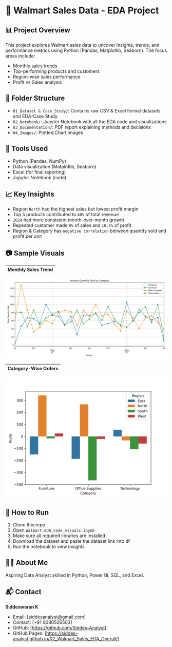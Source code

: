 # 🛒 Walmart Sales Data - EDA Project

## 📊 Project Overview
This project explores Walmart sales data to uncover insights, trends, and performance metrics using Python (Pandas, Matplotlib, Seaborn). The focus areas include:
- Monthly sales trends
- Top-performing products and customers
- Region-wise sales performance
- Profit vs Sales analysis

## 📁 Folder Structure
- `01_Dataset & Case_Study/`: Contains raw CSV & Excel format datasets and EDA-Case Study
- `02_Notebook/`: Jupyter Notebook with all the EDA code and visualizations
- `03_Documentation/`: PDF report explaining methods and decisions
- `04_Images/`: Plotted Chart images

## 🔧 Tools Used
- Python (Pandas, NumPy)
- Data visualization (Matplotlib, Seaborn)
- Excel (for final reporting)
- Jupyter Notebook (code)

## 📈 Key Insights
- Region `North` had the highest sales but lowest profit margin
- Top 5 products contributed to `40%` of total revenue
- `2024` had more consistent month-over-month growth
- Repeated customer made `9%` of sales and `10.5%` of profit
- Region & Category has `negative correlation` between quantity sold and profit per unit

## 📷 Sample Visuals

| Monthly Sales Trend                                                 |
|--------------------------------------------------------------------|
![Monthly Sales Trend](04_Images/Q_05_Monthly_Quantity_sold_cat.png)

| Category-Wise Orders                                                  |
|--------------------------------------------------------------------|
![Category-Wise Orders](04_Images/Q_02_04_both_wise_Distribution.png)

## 🚀 How to Run
1. Clone this repo
2. Open `Walmart_EDA_code_visuals.ipynb`
3. Make sure all required libraries are installed
4. Download the dataset and paste the dataset link into df
5. Run the notebook to view insights

## 🙋‍♂️ About Me
Aspiring Data Analyst skilled in Python, Power BI, SQL, and Excel.

## 📬 Contact
**Siddeswaran K**
- Email: [siddesanalyst@gmail.com]
- Contact: [+91 9080526503]
- GitHub: [https://github.com/Siddes-Analyst]
- GitHub Pages: [https://siddes-analyst.github.io/02_Walmart_Sales_EDA_Overall/]
